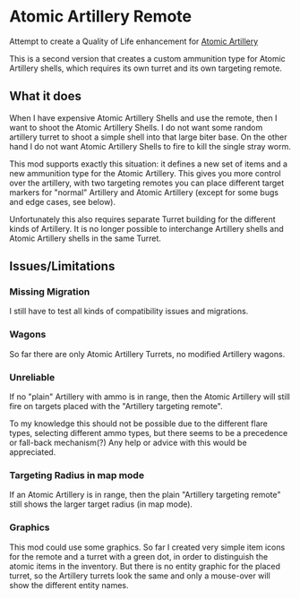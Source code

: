 # Atomic Artillery Remote

Attempt to create a Quality of Life enhancement for 
[Atomic Artillery](https://github.com/sirdoombox/AtomicArtillery)

This is a second version that creates a custom ammunition type for Atomic Artillery shells,
which requires its own turret and its own targeting remote.

## What it does

When I have expensive Atomic Artillery Shells and use the remote, then I want to shoot the Atomic Artillery Shells.
I do not want some random artillery turret to shoot a simple shell into that large biter base.
On the other hand I do not want Atomic Artillery Shells to fire to kill the single stray worm.

This mod supports exactly this situation:
it defines a new set of items and a new ammunition type for the Atomic Artillery.
This gives you more control over the artillery, with two targeting remotes you can
place different target markers for "normal" Artillery and Atomic Artillery
(except for some bugs and edge cases, see below).

Unfortunately this also requires separate Turret building for the different kinds of
Artillery. It is no longer possible to interchange Artillery shells and
Atomic Artillery shells in the same Turret.

## Issues/Limitations

### Missing Migration

I still have to test all kinds of compatibility issues and migrations.

### Wagons

So far there are only Atomic Artillery Turrets, no modified Artillery wagons.

### Unreliable

If no "plain" Artillery with ammo is in range, then the Atomic Artillery will
still fire on targets placed with the "Artillery targeting remote".

To my knowledge this should not be possible due to the different flare types,
selecting different ammo types, but there seems to be a precedence or fall-back mechanism(?)
Any help or advice with this would be appreciated.

### Targeting Radius in map mode

If an Atomic Artillery is in range, then the plain "Artillery targeting remote"
still shows the larger target radius (in map mode). 

### Graphics

This mod could use some graphics.
So far I created very simple item icons for the remote and a turret with a green dot,
in order to distinguish the atomic items in the inventory.
But there is no entity graphic for the placed turret, so the Artillery turrets
look the same and only a mouse-over will show the different entity names.
